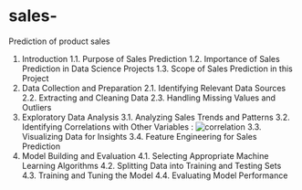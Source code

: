 # sales-
Prediction of product sales 
1. Introduction
1.1. Purpose of Sales Prediction
1.2. Importance of Sales Prediction in Data Science Projects
1.3. Scope of Sales Prediction in this Project
2. Data Collection and Preparation
2.1. Identifying Relevant Data Sources
2.2. Extracting and Cleaning Data
2.3. Handling Missing Values and Outliers
3. Exploratory Data Analysis
3.1. Analyzing Sales Trends and Patterns
3.2. Identifying Correlations with Other Variables : ![correlation](https://github.com/souhamz/sales-/assets/161149087/cb0894b4-f84d-4e23-87d7-628bed69d2de)
3.3. Visualizing Data for Insights 
3.4. Feature Engineering for Sales Prediction
4. Model Building and Evaluation
4.1. Selecting Appropriate Machine Learning Algorithms
4.2. Splitting Data into Training and Testing Sets
4.3. Training and Tuning the Model
4.4. Evaluating Model Performance
